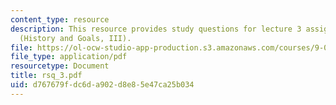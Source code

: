 ```yaml
---
content_type: resource
description: This resource provides study questions for lecture 3 assigned readings
  (History and Goals, III).
file: https://ol-ocw-studio-app-production.s3.amazonaws.com/courses/9-01-neuroscience-and-behavior-fall-2003/d767679fdc6da902d8e85e47ca25b034_rsq_3.pdf
file_type: application/pdf
resourcetype: Document
title: rsq_3.pdf
uid: d767679f-dc6d-a902-d8e8-5e47ca25b034
---
```

